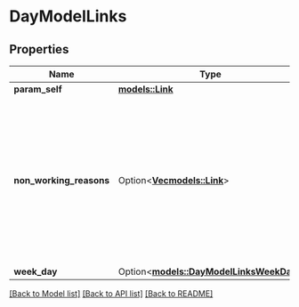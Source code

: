# DayModelLinks

## Properties

Name | Type | Description | Notes
------------ | ------------- | ------------- | -------------
**param_self** | [**models::Link**](Link.md) |  | 
**non_working_reasons** | Option<[**Vec<models::Link>**](Link.md)> | A list of resources describing why this day is a non-working day. Linked resources can be `NonWorkingDay` and `WeekDay` resources. This property is absent for working days. | [optional]
**week_day** | Option<[**models::DayModelLinksWeekDay**](DayModel__links_weekDay.md)> |  | [optional]

[[Back to Model list]](../README.md#documentation-for-models) [[Back to API list]](../README.md#documentation-for-api-endpoints) [[Back to README]](../README.md)


